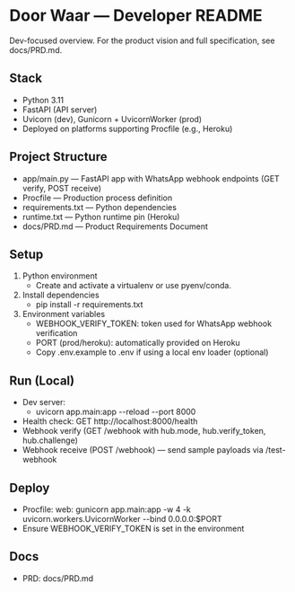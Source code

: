 # Door Waar — Developer README

Dev-focused overview. For the product vision and full specification, see docs/PRD.md.

## Stack
- Python 3.11
- FastAPI (API server)
- Uvicorn (dev), Gunicorn + UvicornWorker (prod)
- Deployed on platforms supporting Procfile (e.g., Heroku)

## Project Structure
- app/main.py — FastAPI app with WhatsApp webhook endpoints (GET verify, POST receive)
- Procfile — Production process definition
- requirements.txt — Python dependencies
- runtime.txt — Python runtime pin (Heroku)
- docs/PRD.md — Product Requirements Document

## Setup
1) Python environment
	- Create and activate a virtualenv or use pyenv/conda.
2) Install dependencies
	- pip install -r requirements.txt
3) Environment variables
	- WEBHOOK_VERIFY_TOKEN: token used for WhatsApp webhook verification
	- PORT (prod/heroku): automatically provided on Heroku
	- Copy .env.example to .env if using a local env loader (optional)

## Run (Local)
- Dev server:
  - uvicorn app.main:app --reload --port 8000
- Health check: GET http://localhost:8000/health
- Webhook verify (GET /webhook with hub.mode, hub.verify_token, hub.challenge)
- Webhook receive (POST /webhook) — send sample payloads via /test-webhook

## Deploy
- Procfile: web: gunicorn app.main:app -w 4 -k uvicorn.workers.UvicornWorker --bind 0.0.0.0:$PORT
- Ensure WEBHOOK_VERIFY_TOKEN is set in the environment

## Docs
- PRD: docs/PRD.md
